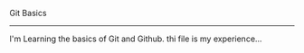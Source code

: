 Git Basics
*******************************************
I'm Learning the basics of Git and Github. thi file is my experience...